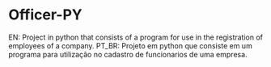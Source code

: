 # Officer-PY
EN: Project in python that consists of a program for use in the registration of employees of a company.
PT_BR: Projeto em python que consiste em um programa para utilização no cadastro de funcionarios de uma empresa.
